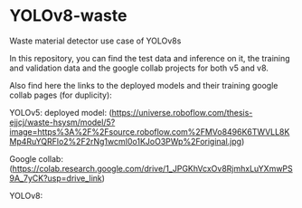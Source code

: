 # YOLOv8-waste
Waste material detector use case of YOLOv8s

In this repository, you can find the test data and inference on it, the training and validation data and the google collab projects for both v5 and v8.

Also find here the links to the deployed models and their training google collab pages (for duplicity):

YOLOv5:
deployed model: (https://universe.roboflow.com/thesis-ejjcj/waste-hsysm/model/5?image=https%3A%2F%2Fsource.roboflow.com%2FMVo8496K6TWVLL8KMp4RuYQRFlo2%2F2rNg1wcmI0o1KJoO3PWp%2Foriginal.jpg)

Google collab: (https://colab.research.google.com/drive/1_JPGKhVcxOv8RjmhxLuYXmwPS9A_7yCK?usp=drive_link)


YOLOv8:



